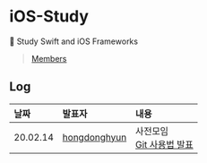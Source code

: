 # iOS-Study
🍫 Study Swift and iOS Frameworks
> [Members](https://github.com/orgs/TheSwifters/people)

## Log
| 날짜 | 발표자 | 내용 |
|:----|:-----|:----|
| 20.02.14 | [hongdonghyun](https://github.com/hongdonghyun) | 사전모임<br />[Git 사용법 발표](https://github.com/TheSwifters/iOS-Study/blob/master/HOW_TO_USE.md) |

